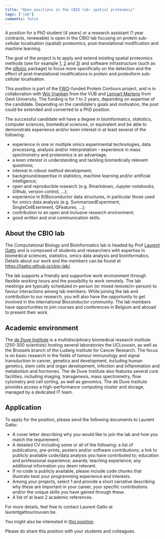 ```yaml
---
title: "Open positions in the CBIO lab: spatial proteomics"
tags: ["job"]
comments: false
---
```


A position for a PhD student (4 years) or a research assistant (1 year
contracts, renewable) is open in the CBIO lab focusing on protein
sub-cellular localisation (spatial) proteomics, post-translational
modification and machine learning.

The goal of the project is to apply and extend existing spatial
proteomics methods (see for example
[1](https://pubmed.ncbi.nlm.nih.gov/24413670/),
[2](https://journals.plos.org/ploscompbiol/article?id=10.1371/journal.pcbi.1006516)
and [3](https://www.nature.com/articles/s41467-022-33570-9)) and
software infrastructure (such as the
[pRoloc](https://bioconductor.org/packages/pRoloc) package) to focus
more specifically on the detection and the effect of
post-translational modifications in protein and proteoform
sub-cellular localisation.

This position is part of the [FWO](https://www.fwo.be/en/)-funded
Protein Contours project, and is in collaboration with [Win
Vranken](https://we.vub.ac.be/en/wim-vranken) from the VUB and
[Lennart Martens](https://www.compomics.com/people/lennart-martens/)
from Gent University. The funding is for 1 to 2 years, depending on
expertise of the candidate. Depending on the candidate's goals and
motivation, the post could be extended and converted to a PhD
position.

The successful candidate will have a degree in bioinformatics,
statistics, computer sciences, biomedical sciences, or equivalent and
be able to demonstrate experience and/or keen interest in at least
several of the following:

- experience in one or multiple omics experimental technologies, data
  processing, analysis and/or interpretation - experience in mass
  spectrometry and proteomics is an advantage;
- a keen interest in understanding and tackling biomedically relevant
  questions;
- interest in robust method development;
- background/expertise in statistics, machine learning and/or
  artificial intelligence;
- open and reproducible research (e.g. Rmarkdown, Jupyter notebooks,
  Github, version control, ...);
- experience in R/Bioconductor data structures, in particular those
  used for omics data analysis (e.g. SummarizedExperiment,
  SingleCellExeriment, QFeatures, ...);
- contribution to an open and inclusive research environment;
- good written and oral communication skills.

## About the CBIO lab

The Computational Biology and Bioinformatics lab is headed by Prof
[Laurent Gatto](https://lgatto.github.io/about) and is composed of
students and researchers with expertise in biomedical sciences,
statistics, omics data analysis and bioinformatics. Details about our
work and the members can be found at
https://lgatto.github.io/cbio-lab/.

The lab supports a friendly and supportive work environment through
flexible working hours and the possibility to work remotely. The lab
meetings are typically scheduled in-person (or mixed remote/in-person)
to favour interactions among lab members. While joining the lab and
contribution to our research, you will also have the opportunity to get
involved in the international Bioconductor community. The lab members
have opportunities to join courses and conferences in Belgium and
abroad to present their work.

## Academic environment

The [de Duve Institute](https://www.deduveinstitute.be/) is a
multidisciplinary biomedical research institute (250-300 scientists)
hosting several laboratories the UCLouvain, as well as the Brussels
branch of the Ludwig Institute for Cancer Research. The focus is on
basic research in the fields of tumour immunology and signal
transduction in cancer, genetics and development, including human
genetics, stem cells and organ development, infection and inflammation
and metabolism and hormones. The de Duve Institute also features
several core facilities, including imaging, transgenesis, mass
spectrometry, flow cytometry and cell sorting, as well as
genomics. The de Duve Institute provides access a high-performance
computing cluster and storage, managed by a dedicated IT team.

## Application

To apply for the position, please send the following documents to
Laurent Gatto:

- A cover letter describing why you would like to join the lab and how
  you match the requirement;
- A detailed CV including some or all of the following: a list of
  publications, pre-prints, posters and/or software contributions; a
  link to publicly available code/data analysis you have contributed
  to; education and professional experience; awards; teaching
  experience; any additional information you deem relevant.
- If no code is publicly available, please include code chunks that
  illustrate best your programming experience and interests.
- Among your projects, select 1 and provide a short narrative
  describing why these are important in your career, your specific
  contributions and/or the unique skills you have gained through
  these.
- A list of at least 2 academic references.


For more details, feel free to contact Laurent Gatto at
laurent<DOT>gatto<AT>uclouvain.be.

You might also be interested in [this
position](https://lgatto.github.io/scp-job-2023/).

Please do share this position with your students and colleagues.
